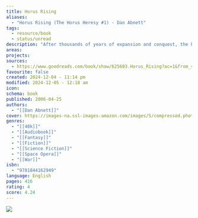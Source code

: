 ```yaml
---
title: Horus Rising
aliases:
  - "Horus Rising (The Horus Heresy #1) - Dan Abnett"
tags:
  - resource/book
  - status/unread
description: "After thousands of years of expansion and conquest, the human Imperium is at its height. His dream for humanity accomplished, the Emperor hands over the reins of power to his Warmaster, Horus, and heads back to Terra. But is Horus strong enough to control his fellow commanders and continue the Emperor's grand design, or will such incredible power corrupt him?"
areas: 
projects: 
sources:
  - https://www.goodreads.com/book/show/625603.Horus_Rising?ac=1&from_search=true&qid=OEqhJpEbca&rank=1
favourite: false
created: 2024-12-04 - 11:14 pm
modified: 2024-12-05 - 12:18 am
icon: 
schema: book
published: 2006-04-25
authors:
  - "[[Dan Abnett]]"
cover: https://images-na.ssl-images-amazon.com/images/S/compressed.photo.goodreads.com/books/1414166935i/625603.jpg
genres:
  - "[[40k]]"
  - "[[Audiobook]]"
  - "[[Fantasy]]"
  - "[[Fiction]]"
  - "[[Science Fiction]]"
  - "[[Space Opera]]"
  - "[[War]]"
isbn:
  - "9781844162949"
language: English
pages: 416
rating: 4
score: 4.24
---
```


![](https://images-na.ssl-images-amazon.com/images/S/compressed.photo.goodreads.com/books/1414166935i/625603.jpg)
